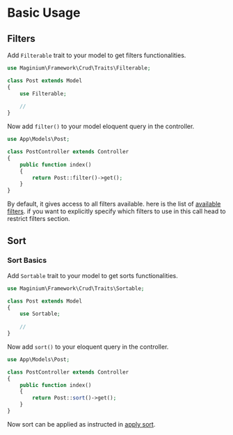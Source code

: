 # Basic Usage

## Filters

Add `Filterable` trait to your model to get filters functionalities.

```php
use Maginium\Framework\Crud\Traits\Filterable;

class Post extends Model
{
    use Filterable;
    
    //
}
```

Now add `filter()` to your model eloquent query in the controller.

```php
use App\Models\Post;

class PostController extends Controller
{
    public function index()
    {
        return Post::filter()->get();
    }
}
```

By default, it gives access to all filters available. here is the list of [available filters](broken-reference). if you want to explicitly specify which filters to use in this call head to restrict filters section.

## Sort

### Sort Basics

Add `Sortable` trait to your model to get sorts functionalities.

```php
use Maginium\Framework\Crud\Traits\Sortable;

class Post extends Model
{
    use Sortable;
    
    //
}
```

Now add `sort()` to your eloquent query in the controller.

```php
use App\Models\Post;

class PostController extends Controller
{
    public function index()
    {
        return Post::sort()->get();
    }
}
```

Now sort can be applied as instructed in [apply sort](broken-reference).
